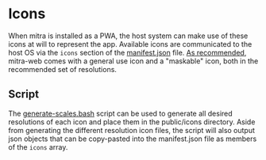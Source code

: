 # Icons
When mitra is installed as a PWA, the host system can make use of these icons at will to represent the app. Available icons are communicated to the host OS via the `icons` section of the [manifest.json](../public/manifest.json) file. [As recommended](https://web.dev/learn/pwa/web-app-manifest/), mitra-web comes with a general use icon and a "maskable" icon, both in the recommended set of resolutions.

## Script
The [generate-scales.bash](./generate-scales.bash) script can be used to generate all desired resolutions of each icon and place them in the public/icons directory. Aside from generating the different resolution icon files, the script will also output json objects that can be copy-pasted into the manifest.json file as members of the `icons` array.
